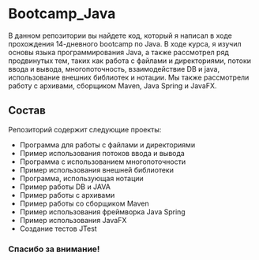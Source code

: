 # Bootcamp_Java
В данном репозитории вы найдете код, который я написал в ходе прохождения 14-дневного bootcamp по Java. В ходе курса, я изучил основы языка программирования Java, а также рассмотрел ряд продвинутых тем, таких как работа с файлами и директориями, потоки ввода и вывода, многопоточность, взаимодействие  DB и java, использование внешних библиотек и нотации. Мы также рассмотрели работу с архивами, сборщиком Maven, Java Spring и JavaFX.

## Состав
Репозиторий содержит следующие проекты:
- Программа для работы с файлами и директориями
- Пример использования потоков ввода и вывода
- Программа с использованием многопоточности
- Пример использования внешней библиотеки
- Программа, использующая нотации
- Пример работы DB и JAVA
- Пример работы с архивами
- Пример работы со сборщиком Maven
- Пример использования фреймворка Java Spring
- Пример использования JavaFX
- Создание тестов JTest

### Спасибо за внимание!
